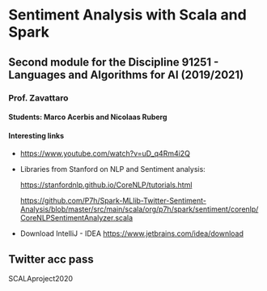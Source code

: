 # Sentiment Analysis with Scala and Spark
## Second module for the Discipline 91251 - Languages and Algorithms for AI (2019/2021)
### Prof. Zavattaro
#### Students: Marco Acerbis and Nicolaas Ruberg

#### Interesting links
* https://www.youtube.com/watch?v=uD_q4Rm4i2Q
* Libraries from Stanford on NLP and Sentiment analysis:

	https://stanfordnlp.github.io/CoreNLP/tutorials.html

	https://github.com/P7h/Spark-MLlib-Twitter-Sentiment-Analysis/blob/master/src/main/scala/org/p7h/spark/sentiment/corenlp/CoreNLPSentimentAnalyzer.scala

* Download IntelliJ - IDEA https://www.jetbrains.com/idea/download

## Twitter acc pass
SCALAproject2020
